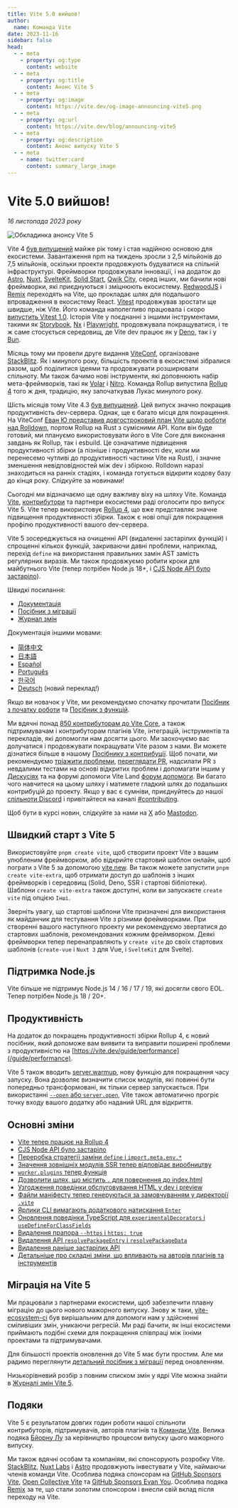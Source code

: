 ```yaml
---
title: Vite 5.0 вийшов!
author:
  name: Команда Vite
date: 2023-11-16
sidebar: false
head:
  - - meta
    - property: og:type
      content: website
  - - meta
    - property: og:title
      content: Анонс Vite 5
  - - meta
    - property: og:image
      content: https://vite.dev/og-image-announcing-vite5.png
  - - meta
    - property: og:url
      content: https://vite.dev/blog/announcing-vite5
  - - meta
    - property: og:description
      content: Анонс випуску Vite 5
  - - meta
    - name: twitter:card
      content: summary_large_image
---
```


# Vite 5.0 вийшов!

_16 листопада 2023 року_

![Обкладинка анонсу Vite 5](/og-image-announcing-vite5.png)

Vite 4 [був випущений](./announcing-vite4.md) майже рік тому і став надійною основою для екосистеми. Завантаження npm на тиждень зросли з 2,5 мільйонів до 7,5 мільйонів, оскільки проекти продовжують будуватися на спільній інфраструктурі. Фреймворки продовжували інновації, і на додаток до [Astro](https://astro.build/), [Nuxt](https://nuxt.com/), [SvelteKit](https://kit.svelte.dev/), [Solid Start](https://www.solidjs.com/blog/introducing-solidstart), [Qwik City](https://qwik.builder.io/qwikcity/overview/), серед інших, ми бачили нові фреймворки, які приєднуються і зміцнюють екосистему. [RedwoodJS](https://redwoodjs.com/) і [Remix](https://remix.run/) переходять на Vite, що прокладає шлях для подальшого впровадження в екосистему React. [Vitest](https://vitest.dev) продовжував зростати ще швидше, ніж Vite. Його команда наполегливо працювала і скоро [випустить Vitest 1.0](https://github.com/vitest-dev/vitest/issues/3596). Історія Vite у поєднанні з іншими інструментами, такими як [Storybook](https://storybook.js.org), [Nx](https://nx.dev) і [Playwright](https://playwright.dev), продовжувала покращуватися, і те ж саме стосується середовищ, де Vite dev працює як у [Deno](https://deno.com), так і у [Bun](https://bun.sh).

Місяць тому ми провели друге видання [ViteConf](https://viteconf.org/23/replay), організоване [StackBlitz](https://stackblitz.com). Як і минулого року, більшість проектів в екосистемі зібралися разом, щоб поділитися ідеями та продовжувати розширювати спільноту. Ми також бачимо нові інструменти, які доповнюють набір мета-фреймворків, такі як [Volar](https://volarjs.dev/) і [Nitro](https://nitro.unjs.io/). Команда Rollup випустила [Rollup 4](https://rollupjs.org) того ж дня, традицію, яку започаткував Лукас минулого року.

Шість місяців тому Vite 4.3 [був випущений](./announcing-vite4.md). Цей випуск значно покращив продуктивність dev-сервера. Однак, ще є багато місця для покращення. На ViteConf [Еван Ю представив довгостроковий план Vite щодо роботи над Rolldown](https://www.youtube.com/watch?v=hrdwQHoAp0M), портом Rollup на Rust з сумісними API. Коли він буде готовий, ми плануємо використовувати його в Vite Core для виконання завдань як Rollup, так і esbuild. Це означатиме підвищення продуктивності збірки (а пізніше і продуктивності dev, коли ми перенесемо чутливі до продуктивності частини Vite на Rust), і значне зменшення невідповідностей між dev і збіркою. Rolldown наразі знаходиться на ранніх стадіях, і команда готується відкрити кодову базу до кінця року. Слідкуйте за новинами!

Сьогодні ми відзначаємо ще одну важливу віху на шляху Vite. Команда [Vite](/team), [контрибутори](https://github.com/vitejs/vite/graphs/contributors) та партнери екосистеми раді оголосити про випуск Vite 5. Vite тепер використовує [Rollup 4](https://github.com/vitejs/vite/pull/14508), що вже представляє значне підвищення продуктивності збірки. Також є нові опції для покращення профілю продуктивності вашого dev-сервера.

Vite 5 зосереджується на очищенні API (видаленні застарілих функцій) і спрощенні кількох функцій, закриваючи давні проблеми, наприклад, перехід `define` на використання правильних замін AST замість регулярних виразів. Ми також продовжуємо робити кроки для майбутнього Vite (тепер потрібен Node.js 18+, і [CJS Node API було застаріло](/guide/migration#deprecate-cjs-node-api)).

Швидкі посилання:

- [Документація](/)
- [Посібник з міграції](/guide/migration)
- [Журнал змін](https://github.com/vitejs/vite/blob/main/packages/vite/CHANGELOG.md#500-2023-11-16)

Документація іншими мовами:

- [简体中文](https://cn.vite.dev/)
- [日本語](https://ja.vite.dev/)
- [Español](https://es.vite.dev/)
- [Português](https://pt.vite.dev/)
- [한국어](https://ko.vite.dev/)
- [Deutsch](https://de.vite.dev/) (новий переклад!)

Якщо ви новачок у Vite, ми рекомендуємо спочатку прочитати [Посібник з початку роботи](/guide/) та [Посібник з функцій](/guide/features).

Ми вдячні понад [850 контрибуторам до Vite Core](https://github.com/vitejs/vite/graphs/contributors), а також підтримувачам і контрибуторам плагінів Vite, інтеграцій, інструментів та перекладів, які допомогли нам досягти цього. Ми заохочуємо вас долучатися і продовжувати покращувати Vite разом з нами. Ви можете дізнатися більше в нашому [Посібнику з контрибуції](https://github.com/vitejs/vite/blob/main/CONTRIBUTING.md). Щоб почати, ми рекомендуємо [тріажити проблеми](https://github.com/vitejs/vite/issues), [переглядати PR](https://github.com/vitejs/vite/pulls), надсилати PR з невдалими тестами на основі відкритих проблем і допомагати іншим у [Дискусіях](https://github.com/vitejs/vite/discussions) та на форумі допомоги Vite Land [форум допомоги](https://discord.com/channels/804011606160703521/1019670660856942652). Ви багато чого навчитеся на цьому шляху і матимете гладкий шлях до подальших контрибуцій до проекту. Якщо у вас є сумніви, приєднуйтесь до нашої [спільноти Discord](http://chat.vite.dev/) і привітайтеся на каналі [#contributing](https://discord.com/channels/804011606160703521/804439875226173480).

Щоб бути в курсі новин, слідкуйте за нами на [X](https://twitter.com/vite_js) або [Mastodon](https://webtoo.ls/@vite).

## Швидкий старт з Vite 5

Використовуйте `pnpm create vite`, щоб створити проект Vite з вашим улюбленим фреймворком, або відкрийте стартовий шаблон онлайн, щоб пограти з Vite 5 за допомогою [vite.new](https://vite.new). Ви також можете запустити `pnpm create vite-extra`, щоб отримати доступ до шаблонів з інших фреймворків і середовищ (Solid, Deno, SSR і стартові бібліотеки). Шаблони `create vite-extra` також доступні, коли ви запускаєте `create vite` під опцією `Інші`.

Зверніть увагу, що стартові шаблони Vite призначені для використання як майданчик для тестування Vite з різними фреймворками. При створенні вашого наступного проекту ми рекомендуємо звертатися до стартових шаблонів, рекомендованих кожним фреймворком. Деякі фреймворки тепер перенаправляють у `create vite` до своїх стартових шаблонів (`create-vue` і `Nuxt 3` для Vue, і `SvelteKit` для Svelte).

## Підтримка Node.js

Vite більше не підтримує Node.js 14 / 16 / 17 / 19, які досягли свого EOL. Тепер потрібен Node.js 18 / 20+.

## Продуктивність

На додаток до покращень продуктивності збірки Rollup 4, є новий посібник, який допоможе вам виявити та виправити поширені проблеми з продуктивністю на [https://vite.dev/guide/performance](/guide/performance).

Vite 5 також вводить [server.warmup](/guide/performance.html#warm-up-frequently-used-files), нову функцію для покращення часу запуску. Вона дозволяє визначити список модулів, які повинні бути попередньо трансформовані, як тільки сервер запускається. При використанні [`--open` або `server.open`](/config/server-options.html#server-open), Vite також автоматично прогріє точку входу вашого додатку або наданий URL для відкриття.

## Основні зміни

- [Vite тепер працює на Rollup 4](/guide/migration#rollup-4)
- [CJS Node API було застаріло](/guide/migration#deprecate-cjs-node-api)
- [Переробка стратегії заміни `define` і `import.meta.env.*`](/guide/migration#rework-define-and-import-meta-env-replacement-strategy)
- [Значення зовнішніх модулів SSR тепер відповідає виробництву](/guide/migration#ssr-externalized-modules-value-now-matches-production)
- [`worker.plugins` тепер функція](/guide/migration#worker-plugins-is-now-a-function)
- [Дозволити шлях, що містить `.` для повернення до index.html](/guide/migration#allow-path-containing-to-fallback-to-index-html)
- [Узгодження поведінки обслуговування HTML у dev і preview](/guide/migration#align-dev-and-preview-html-serving-behaviour)
- [Файли маніфесту тепер генеруються за замовчуванням у директорії `.vite`](/guide/migration#manifest-files-are-now-generated-in-vite-directory-by-default)
- [Ярлики CLI вимагають додаткового натискання `Enter`](/guide/migration#cli-shortcuts-require-an-additional-enter-press)
- [Оновлення поведінки TypeScript для `experimentalDecorators` і `useDefineForClassFields`](/guide/migration#update-experimentaldecorators-and-usedefineforclassfields-typescript-behaviour)
- [Видалення прапора `--https` і `https: true`](/guide/migration#remove-https-flag-and-https-true)
- [Видалення API `resolvePackageEntry` і `resolvePackageData`](/guide/migration#remove-resolvepackageentry-and-resolvepackagedata-apis)
- [Видалення раніше застарілих API](/guide/migration#removed-deprecated-apis)
- [Детальніше про складні зміни, що впливають на авторів плагінів та інструментів](/guide/migration#advanced)

## Міграція на Vite 5

Ми працювали з партнерами екосистеми, щоб забезпечити плавну міграцію до цього нового мажорного випуску. Знову ж таки, [vite-ecosystem-ci](https://www.youtube.com/watch?v=7L4I4lDzO48) був вирішальним для допомоги нам у здійсненні сміливіших змін, уникаючи регресій. Ми раді бачити, як інші екосистеми приймають подібні схеми для покращення співпраці між їхніми проектами та підтримувачами.

Для більшості проектів оновлення до Vite 5 має бути простим. Але ми радимо переглянути [детальний посібник з міграції](/guide/migration) перед оновленням.

Низькорівневий розбір з повним списком змін у ядрі Vite можна знайти в [Журналі змін Vite 5](https://github.com/vitejs/vite/blob/main/packages/vite/CHANGELOG.md#500-2023-11-16).

## Подяки

Vite 5 є результатом довгих годин роботи нашої спільноти контрибуторів, підтримувачів, авторів плагінів та [Команди Vite](/team). Велика подяка [Бйорну Лу](https://twitter.com/bluwyoo) за керівництво процесом випуску цього мажорного випуску.

Ми також вдячні особам та компаніям, які спонсорують розробку Vite. [StackBlitz](https://stackblitz.com/), [Nuxt Labs](https://nuxtlabs.com/) і [Astro](https://astro.build) продовжують інвестувати у Vite, наймаючи членів команди Vite. Особлива подяка спонсорам на [GitHub Sponsors Vite](https://github.com/sponsors/vitejs), [Open Collective Vite](https://opencollective.com/vite) та [GitHub Sponsors Evan You](https://github.com/sponsors/yyx990803). Особлива подяка [Remix](https://remix.run/) за те, що стали золотим спонсором і внесли свій вклад після переходу на Vite.
